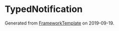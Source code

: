 # TypedNotification

Generated from [FrameworkTemplate](https://github.com/pwc3/FrameworkTemplate) on 2019-09-19.

